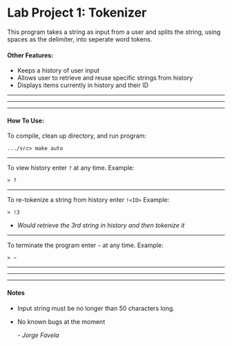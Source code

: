# Lab Project 1: Tokenizer
This program takes a string as input from a user and splits the string, using
spaces as the delimiter, into seperate word tokens.

#### Other Features:

  - Keeps a history of user input
  - Allows user to retrieve and reuse specific strings from history
  - Displays items currently in history and their ID

---
---
---

#### How To Use:

To compile, clean up directory, and run program:
```
.../src> make auto
```

---

To view history enter ```?``` at any time.
Example:
```
> ?
```

---

To re-tokenize a string from history enter ```!<ID>```
Example:
```
> !3
```
- *Would retrieve the 3rd string in history and then tokenize it*

---

To terminate the program enter ```~``` at any time.
Example:
```
> ~
```
---
---
---

#### Notes
- Input string must be no longer than 50 characters long.
- No known bugs at the moment

    *- Jorge Favela*
    
